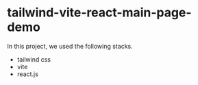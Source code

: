 # tailwind-vite-react-main-page-demo

In this project, we used the following stacks.

- tailwind css
- vite
- react.js
